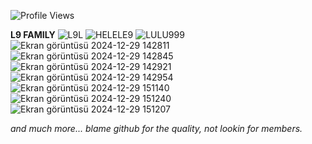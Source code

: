 
![Profile Views](https://img.shields.io/badge/Profile%20Views-9581-blue)



<!--
**smokedawaymybrain/smokedawaymybrain** is a ✨ _special_ ✨ repository because its `README.md` (this file) appears on your GitHub profile.

Here are some ideas to get you started:

- 🔭 I’m currently working on ...
- 🌱 I’m currently learning ...
- 👯 I’m looking to collaborate on ...
- 🤔 I’m looking for help with ...
- 💬 Ask me about ...
- 📫 How to reach me: ...
- 😄 Pronouns: ...
- ⚡ Fun fact: ...
-->
**L9 FAMILY**
![L9L](https://github.com/user-attachments/assets/9b366a68-bde7-42da-ab13-84e72b1561a0)
![HELELE9](https://github.com/user-attachments/assets/187feb5c-b1f2-43af-894b-69f6a25cad45)
![LULU999](https://github.com/user-attachments/assets/f3c580e0-ff0f-458a-b30b-6373a9e9e346)
![Ekran görüntüsü 2024-12-29 142811](https://github.com/user-attachments/assets/40ffdc7c-93a4-4463-b06b-1c5ff6a5aa9d)
![Ekran görüntüsü 2024-12-29 142845](https://github.com/user-attachments/assets/04b5cb57-0d2f-4f6e-8198-6b8b361d0d3a)
![Ekran görüntüsü 2024-12-29 142921](https://github.com/user-attachments/assets/e41b6d02-fb97-4bf0-b462-df6c888dc22a)
![Ekran görüntüsü 2024-12-29 142954](https://github.com/user-attachments/assets/42e56ccd-6fcd-4373-bf76-f379b29afb01)
![Ekran görüntüsü 2024-12-29 151140](https://github.com/user-attachments/assets/13587ca0-73e1-4fe0-8d47-10ed981c0a4c)
![Ekran görüntüsü 2024-12-29 151240](https://github.com/user-attachments/assets/7b77d5d6-ceb0-4fd1-9b0b-cbd655de3737)
![Ekran görüntüsü 2024-12-29 151207](https://github.com/user-attachments/assets/23eb8d3c-b8b0-4a31-89c4-695113af0a3f)

*and much more... blame github for the quality, not lookin for members.*

